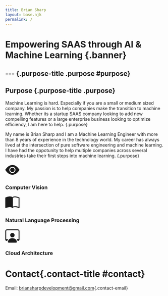 ```yaml
---
title: Brian Sharp
layout: base.njk
permalink: /
---
```



# Empowering SAAS through AI & Machine Learning {.banner}



## --- {.purpose-title .purpose #purpose}
## Purpose {.purpose-title .purpose}


Machine Learning is hard. Especially if you are a small or medium sized company. My passion is to help companies make the transition to machine learning. Whether its a startup SAAS company looking to add new compelling features or a large enterprise business looking to optimize efficiency, I am here to help. {.purpose}

My name is Brian Sharp and I am a Machine Learning Engineer with more than 8 years of experience in the technology world. My career has always lived at the intersection of pure software engineering and machine learning. I have had the oppotunity to help multiple companies across several industries take their first steps into machine learning. {.purpose}

<div class="service-item-list">
    <!-- Eye -->
    <div class="service-item">
        <svg xmlns="http://www.w3.org/2000/svg" width="45" height="45" fill="currentColor" class="bi bi-eye-fill service-icon" viewBox="0 0 16 16">
            <path d="M10.5 8a2.5 2.5 0 1 1-5 0 2.5 2.5 0 0 1 5 0z"/>
            <path d="M0 8s3-5.5 8-5.5S16 8 16 8s-3 5.5-8 5.5S0 8 0 8zm8 3.5a3.5 3.5 0 1 0 0-7 3.5 3.5 0 0 0 0 7z"/>
        </svg>
        <div class="service-description">
            <h3 class="service-title">
                Computer Vision
            </h3>
        </div>
    </div>
    <div class="service-item">
        <svg xmlns="http://www.w3.org/2000/svg" width="45" height="45" fill="currentColor" class="bi bi-book-half" viewBox="0 0 16 16">
            <path d="M8.5 2.687c.654-.689 1.782-.886 3.112-.752 1.234.124 2.503.523 3.388.893v9.923c-.918-.35-2.107-.692-3.287-.81-1.094-.111-2.278-.039-3.213.492V2.687zM8 1.783C7.015.936 5.587.81 4.287.94c-1.514.153-3.042.672-3.994 1.105A.5.5 0 0 0 0 2.5v11a.5.5 0 0 0 .707.455c.882-.4 2.303-.881 3.68-1.02 1.409-.142 2.59.087 3.223.877a.5.5 0 0 0 .78 0c.633-.79 1.814-1.019 3.222-.877 1.378.139 2.8.62 3.681 1.02A.5.5 0 0 0 16 13.5v-11a.5.5 0 0 0-.293-.455c-.952-.433-2.48-.952-3.994-1.105C10.413.809 8.985.936 8 1.783z"/>
        </svg>
        <div class="service-description">
            <h3 class="service-title">
                Natural Language Processing
            </h3>
        </div>
    </div>
    <div class="service-item">
        <svg xmlns="http://www.w3.org/2000/svg" width="45" height="45" fill="currentColor" class="bi bi-person-workspace" viewBox="0 0 16 16">
            <path d="M4 16s-1 0-1-1 1-4 5-4 5 3 5 4-1 1-1 1H4Zm4-5.95a2.5 2.5 0 1 0 0-5 2.5 2.5 0 0 0 0 5Z"/>
            <path d="M2 1a2 2 0 0 0-2 2v9.5A1.5 1.5 0 0 0 1.5 14h.653a5.373 5.373 0 0 1 1.066-2H1V3a1 1 0 0 1 1-1h12a1 1 0 0 1 1 1v9h-2.219c.554.654.89 1.373 1.066 2h.653a1.5 1.5 0 0 0 1.5-1.5V3a2 2 0 0 0-2-2H2Z"/>
        </svg>
        <div class="service-description">
            <h3 class="service-title">
                Cloud Architecture
            </h3>
        </div>
    </div>
</div>


<!-- Porfolio -->


<!-- Contact -->

# Contact{.contact-title #contact}

Email: briansharpdevelopment@gmail.com{.contact-email}